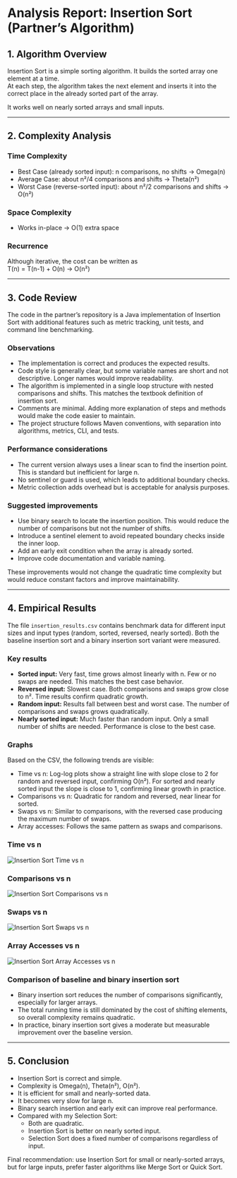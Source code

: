 # Analysis Report: Insertion Sort (Partner’s Algorithm)

## 1. Algorithm Overview

Insertion Sort is a simple sorting algorithm. It builds the sorted array one element at a time.  
At each step, the algorithm takes the next element and inserts it into the correct place in the already sorted part of the array.

It works well on nearly sorted arrays and small inputs.

---

## 2. Complexity Analysis

### Time Complexity
- Best Case (already sorted input): n comparisons, no shifts → Omega(n)
- Average Case: about n²/4 comparisons and shifts → Theta(n²)
- Worst Case (reverse-sorted input): about n²/2 comparisons and shifts → O(n²)

### Space Complexity
- Works in-place → O(1) extra space

### Recurrence
Although iterative, the cost can be written as  
T(n) = T(n-1) + O(n) → O(n²)

---

## 3. Code Review

The code in the partner’s repository is a Java implementation of Insertion Sort with additional features such as metric tracking, unit tests, and command line benchmarking.

### Observations
- The implementation is correct and produces the expected results.
- Code style is generally clear, but some variable names are short and not descriptive. Longer names would improve readability.
- The algorithm is implemented in a single loop structure with nested comparisons and shifts. This matches the textbook definition of insertion sort.
- Comments are minimal. Adding more explanation of steps and methods would make the code easier to maintain.
- The project structure follows Maven conventions, with separation into algorithms, metrics, CLI, and tests.

### Performance considerations
- The current version always uses a linear scan to find the insertion point. This is standard but inefficient for large n.
- No sentinel or guard is used, which leads to additional boundary checks.
- Metric collection adds overhead but is acceptable for analysis purposes.

### Suggested improvements
- Use binary search to locate the insertion position. This would reduce the number of comparisons but not the number of shifts.
- Introduce a sentinel element to avoid repeated boundary checks inside the inner loop.
- Add an early exit condition when the array is already sorted.
- Improve code documentation and variable naming.

These improvements would not change the quadratic time complexity but would reduce constant factors and improve maintainability.

---

## 4. Empirical Results

The file `insertion_results.csv` contains benchmark data for different input sizes and input types (random, sorted, reversed, nearly sorted). Both the baseline insertion sort and a binary insertion sort variant were measured.

### Key results
- **Sorted input:** Very fast, time grows almost linearly with n. Few or no swaps are needed. This matches the best case behavior.
- **Reversed input:** Slowest case. Both comparisons and swaps grow close to n². Time results confirm quadratic growth.
- **Random input:** Results fall between best and worst case. The number of comparisons and swaps grows quadratically.
- **Nearly sorted input:** Much faster than random input. Only a small number of shifts are needed. Performance is close to the best case.

### Graphs
Based on the CSV, the following trends are visible:
- Time vs n: Log-log plots show a straight line with slope close to 2 for random and reversed input, confirming O(n²). For sorted and nearly sorted input the slope is close to 1, confirming linear growth in practice.
- Comparisons vs n: Quadratic for random and reversed, near linear for sorted.
- Swaps vs n: Similar to comparisons, with the reversed case producing the maximum number of swaps.
- Array accesses: Follows the same pattern as swaps and comparisons.

### Time vs n
![Insertion Sort Time vs n](./performance-plots/insertion-time-vs-n.png)

### Comparisons vs n
![Insertion Sort Comparisons vs n](./performance-plots/insertion-comparisons-vs-n.png)

### Swaps vs n
![Insertion Sort Swaps vs n](./performance-plots/insertion-swaps-vs-n.png)

### Array Accesses vs n
![Insertion Sort Array Accesses vs n](./performance-plots/insertion-accesses-vs-n.png)

### Comparison of baseline and binary insertion sort
- Binary insertion sort reduces the number of comparisons significantly, especially for larger arrays.
- The total running time is still dominated by the cost of shifting elements, so overall complexity remains quadratic.
- In practice, binary insertion sort gives a moderate but measurable improvement over the baseline version.

---

## 5. Conclusion

- Insertion Sort is correct and simple.
- Complexity is Omega(n), Theta(n²), O(n²).
- It is efficient for small and nearly-sorted data.
- It becomes very slow for large n.
- Binary search insertion and early exit can improve real performance.
- Compared with my Selection Sort:
    - Both are quadratic.
    - Insertion Sort is better on nearly sorted input.
    - Selection Sort does a fixed number of comparisons regardless of input.

Final recommendation: use Insertion Sort for small or nearly-sorted arrays, but for large inputs, prefer faster algorithms like Merge Sort or Quick Sort.
